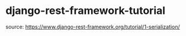 # django-rest-framework-tutorial

source: https://www.django-rest-framework.org/tutorial/1-serialization/
